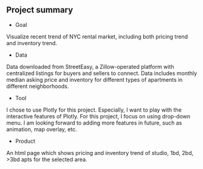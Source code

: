 ## Project summary

- Goal 

Visualize recent trend of NYC rental market, including both pricing trend and inventory trend.

- Data

Data downloaded from StreetEasy, a Zillow-operated platform with centralized listings for buyers and sellers to connect.
Data includes monthly median asking price and inventory for different types of apartments in different neighborhoods.

- Tool

I chose to use Plotly for this project. 
Especially, I want to play with the interactive features of Plotly. 
For this project, I focus on using drop-down menu. 
I am looking forward to adding more features in future, such as animation, map overlay, etc.

- Product

An html page which shows pricing and inventory trend of studio, 1bd, 2bd, >3bd apts for the selected area.



